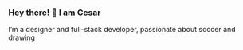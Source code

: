 ### Hey there! 👋 I am Cesar


I’m a designer and full-stack developer, passionate about soccer and drawing
